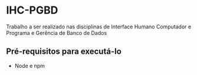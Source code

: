 # IHC-PGBD

Trabalho a ser realizado nas disciplinas de Interface Humano Computador e Programa e Gerência de Banco de Dados

## Pré-requisitos para executá-lo
- Node e npm

